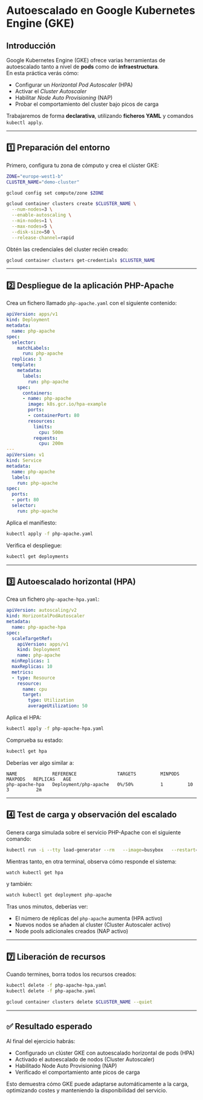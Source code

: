 # Autoescalado en Google Kubernetes Engine (GKE)

## Introducción

Google Kubernetes Engine (GKE) ofrece varias herramientas de autoescalado tanto a nivel de **pods** como de **infraestructura**.  
En esta práctica verás cómo:

- Configurar un *Horizontal Pod Autoscaler* (HPA)
- Activar el *Cluster Autoscaler*
- Habilitar *Node Auto Provisioning* (NAP)
- Probar el comportamiento del cluster bajo picos de carga

Trabajaremos de forma **declarativa**, utilizando **ficheros YAML** y comandos `kubectl apply`.

---

## 1️⃣ Preparación del entorno

Primero, configura tu zona de cómputo y crea el clúster GKE:

```bash
ZONE="europe-west1-b"
CLUSTER_NAME="demo-cluster"

gcloud config set compute/zone $ZONE

gcloud container clusters create $CLUSTER_NAME \
  --num-nodes=3 \
  --enable-autoscaling \
  --min-nodes=1 \
  --max-nodes=5 \
  --disk-size=50 \
  --release-channel=rapid
```

Obtén las credenciales del cluster recién creado:

```bash
gcloud container clusters get-credentials $CLUSTER_NAME
```

---

## 2️⃣ Despliegue de la aplicación PHP-Apache

Crea un fichero llamado `php-apache.yaml` con el siguiente contenido:

```yaml
apiVersion: apps/v1
kind: Deployment
metadata:
  name: php-apache
spec:
  selector:
    matchLabels:
      run: php-apache
  replicas: 3
  template:
    metadata:
      labels:
        run: php-apache
    spec:
      containers:
      - name: php-apache
        image: k8s.gcr.io/hpa-example
        ports:
        - containerPort: 80
        resources:
          limits:
            cpu: 500m
          requests:
            cpu: 200m
---
apiVersion: v1
kind: Service
metadata:
  name: php-apache
  labels:
    run: php-apache
spec:
  ports:
  - port: 80
  selector:
    run: php-apache
```

Aplica el manifiesto:

```bash
kubectl apply -f php-apache.yaml
```

Verifica el despliegue:

```bash
kubectl get deployments
```

---

## 3️⃣ Autoescalado horizontal (HPA)

Crea un fichero `php-apache-hpa.yaml`:

```yaml
apiVersion: autoscaling/v2
kind: HorizontalPodAutoscaler
metadata:
  name: php-apache-hpa
spec:
  scaleTargetRef:
    apiVersion: apps/v1
    kind: Deployment
    name: php-apache
  minReplicas: 1
  maxReplicas: 10
  metrics:
  - type: Resource
    resource:
      name: cpu
      target:
        type: Utilization
        averageUtilization: 50
```

Aplica el HPA:

```bash
kubectl apply -f php-apache-hpa.yaml
```

Comprueba su estado:

```bash
kubectl get hpa
```

Deberías ver algo similar a:

```
NAME             REFERENCE               TARGETS         MINPODS   MAXPODS   REPLICAS   AGE
php-apache-hpa   Deployment/php-apache   0%/50%          1         10        3          2m
```

---

## 4️⃣ Test de carga y observación del escalado

Genera carga simulada sobre el servicio PHP-Apache con el siguiente comando:

```bash
kubectl run -i --tty load-generator --rm   --image=busybox   --restart=Never -- /bin/sh -c "while sleep 0.01; do wget -q -O- http://php-apache; done"
```

Mientras tanto, en otra terminal, observa cómo responde el sistema:

```bash
watch kubectl get hpa
```

y también:

```bash
watch kubectl get deployment php-apache
```

Tras unos minutos, deberías ver:

- El número de réplicas del `php-apache` aumenta (HPA activo)
- Nuevos nodos se añaden al cluster (Cluster Autoscaler activo)
- Node pools adicionales creados (NAP activo)

---

## 7️⃣ Liberación de recursos

Cuando termines, borra todos los recursos creados:

```bash
kubectl delete -f php-apache-hpa.yaml
kubectl delete -f php-apache.yaml

gcloud container clusters delete $CLUSTER_NAME --quiet
```

---

## ✅ Resultado esperado

Al final del ejercicio habrás:

- Configurado un clúster GKE con autoescalado horizontal de pods (HPA)
- Activado el autoescalado de nodos (Cluster Autoscaler)
- Habilitado Node Auto Provisioning (NAP)
- Verificado el comportamiento ante picos de carga

Esto demuestra cómo GKE puede adaptarse automáticamente a la carga, optimizando costes y manteniendo la disponibilidad del servicio.

